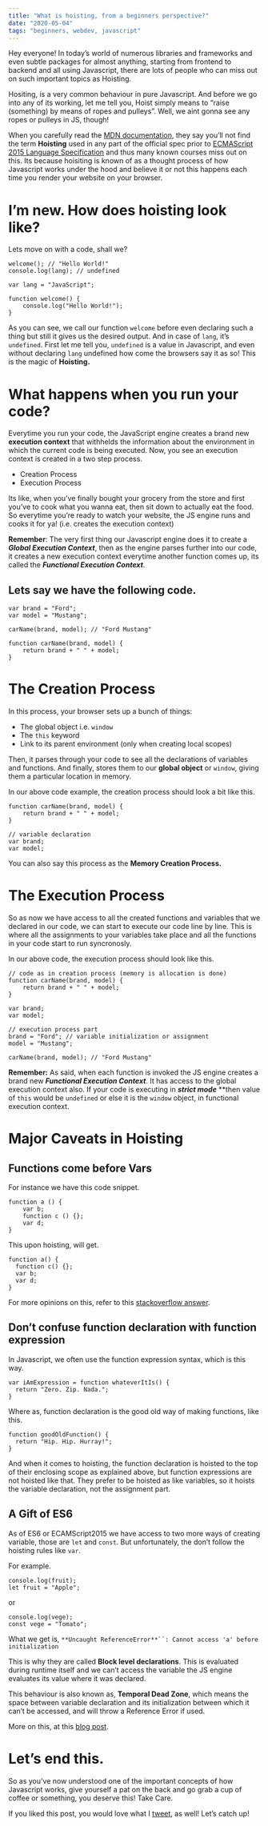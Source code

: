 ```yaml
---
title: "What is hoisting, from a beginners perspective?"
date: "2020-05-04"
tags: "beginners, webdev, javascript"
---
```


Hey everyone! In today’s world of numerous libraries and frameworks and even subtle packages for almost anything, starting from frontend to backend and all using Javascript, there are lots of people who can miss out on such important topics as Hoisting.

Hositing, is a very common behaviour in pure Javascript. And before we go into any of its working, let me tell you, Hoist simply means to “raise (something) by means of ropes and pulleys”. Well, we aint gonna see any ropes or pulleys in JS, though!

When you carefully read the <a href=”[https://developer.mozilla.org/en-US/docs/Glossary/Hoisting](http://www.ecma-international.org/ecma-262/6.0/index.html)”>MDN documentation</a>, they say you’ll not find the term **Hoisting** used in any part of the official spec prior to <a href=”http://www.ecma-international.org/ecma-262/6.0/index.html”>ECMAScript 2015 Language Specification</a> and thus many known courses miss out on this. Its because hoisiting is known of as a thought process of how Javascript works under the hood and believe it or not this happens each time you render your website on your browser.


# I’m new. How does hoisting look like?

Lets move on with a code, shall we?


    welcome(); // "Hello World!"
    console.log(lang); // undefined
    
    var lang = "JavaScript";
    
    function welcome() {
        console.log("Hello World!");
    }

As you can see, we call our function `welcome` before even declaring such a thing but still it gives us the desired output. And in case of `lang`, it’s `undefined`. First let me tell you, `undefined` is a value in Javascript, and even without declaring `lang` undefined how come the browsers say it as so! This is the magic of **Hoisting.**

# What happens when you run your code?

Everytime you run your code, the JavaScript engine creates a brand new **execution context** that withhelds the information about the environment in which the current code is being executed. Now, you see an execution context is created in a two step process. 


- Creation Process
- Execution Process

Its like, when you’ve finally bought your grocery from the store and first you’ve to cook what you wanna eat, then sit down to actually eat the food. So everytime you’re ready to watch your website, the JS engine runs and cooks it for ya! (i.e. creates the execution context)

**Remember**: The very first thing our Javascript engine does it to create  a ***Global Execution Context***, then as the engine parses further into our code, it creates a new execution context everytime another function comes up, its called the ***Functional Execution Context***.


## Lets say we have the following code.


    var brand = "Ford";
    var model = "Mustang";
    
    carName(brand, model); // "Ford Mustang"
    
    function carName(brand, model) {
        return brand + " " + model;
    }


# The Creation Process

In this process, your browser sets up a bunch of things:

- The global object i.e. `window`
- The `this` keyword
- Link to its parent environment (only when creating local scopes)

Then, it parses through your code to see all the declarations of variables and functions. And finally, stores them to our **global object** or `window`, giving them a particular location in memory.

In our above code example, the creation process should look a bit like this.


    function carName(brand, model) {
        return brand + " " + model;
    }
    
    // variable declaration
    var brand; 
    var model;


You can also say this process as the **Memory Creation Process.**


# The Execution Process

So as now we have access to all the created functions and variables that we declared in our code, we can start to execute our code line by line. This is where all the assignments to your variables take place and all the functions in your code start to run syncronosly. 

In our above code, the execution process should look like this.


    // code as in creation process (memory is allocation is done)
    function carName(brand, model) {
        return brand + " " + model;
    }
    
    var brand;
    var model;
    
    // execution process part
    brand = "Ford"; // variable initialization or assignment
    model = "Mustang";
    
    carName(brand, model); // "Ford Mustang" 

**Remember:** As said, when each function is invoked the JS engine creates a brand new ***Functional Execution Context***. It has access to the global execution context also. If your code is executing in ***strict mode*** **then value of `this` would be `undefined` or else it is the `window` object, in functional execution context.

# Major Caveats in Hoisting
## Functions come before Vars

For instance we have this code snippet.


    function a () {
        var b;
        function c () {};
        var d;
    }

This upon hoisting, will get.


    function a() {
      function c() {};
      var b;
      var d;
    }

For more opinions on this, refer to this <a href=”https://stackoverflow.com/questions/28246589/order-of-hoisting-in-javascript”>stackoverflow answer</a>.


## Don’t confuse function declaration with function expression

In Javascript, we often use the function expression syntax, which is this way.


    var iAmExpression = function whateverItIs() {
      return "Zero. Zip. Nada.";
    }

Where as, function declaration is the good old way of making functions, like this.


    function goodOldFunction() {
      return "Hip. Hip. Hurray!";
    }

And when it comes to hoisting, the function declaration is hoisted to the top of their enclosing scope as explained above, but function expressions are not hoisted like that. They prefer to be hoisted as like variables, so it hoists the variable declaration, not the assignment part.


## A Gift of ES6

As of ES6 or ECAMScript2015 we have access to two more ways of creating variable, those are `let` and `const`. But unfortunately, the don’t follow the hoisting rules like `var`.

For example.


    console.log(fruit);
    let fruit = "Apple";

or


    console.log(vege);
    const vege = "Tomato";

What we get is,
`**Uncaught ReferenceError**``: Cannot access 'a' before initialization`

This is why they are called **Block level declarations**. This is evaluated during runtime itself and we can’t access the variable the JS engine evaluates its value where it was declared. 

This behaviour is also known as, **Temporal Dead Zone**, which means the space between variable declaration and its initialization between which it can’t be accessed, and will throw a Reference Error if used. 

More on this, at this <a href=”https://blog.bitsrc.io/hoisting-in-modern-javascript-let-const-and-var-b290405adfda”>blog post</a>.


# Let’s end this.

So as you’ve now understood one of the important concepts of how Javascript works, give yourself a pat on the back and go grab a cup of coffee or something, you deserve this! Take Care.

If you liked this post, you would love what I <a href=”https://blog.bitsrc.io/hoisting-in-modern-javascript-let-const-and-var-b290405adfda”>tweet</a>, as well! Let’s catch up!

